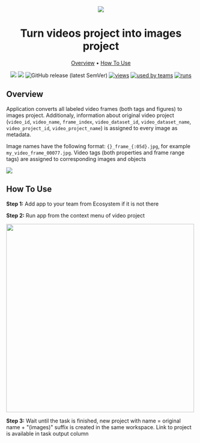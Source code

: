 <div align="center" markdown>
<img src="https://i.imgur.com/FbUmpLU.png"/>

# Turn videos project into images project

<p align="center">
  <a href="#Overview">Overview</a> •
  <a href="#How-To-Run">How To Use</a>
</p>


[![](https://img.shields.io/badge/supervisely-ecosystem-brightgreen)](https://ecosystem.supervise.ly/apps/turn-video-project-into-images)
[![](https://img.shields.io/badge/slack-chat-green.svg?logo=slack)](https://supervise.ly/slack)
![GitHub release (latest SemVer)](https://img.shields.io/github/v/release/supervisely-ecosystem/turn-video-project-into-images)
[![views](https://app.supervise.ly/public/api/v3/ecosystem.counters?repo=supervisely-ecosystem/turn-video-project-into-images&counter=views&label=views)](https://supervise.ly)
[![used by teams](https://app.supervise.ly/public/api/v3/ecosystem.counters?repo=supervisely-ecosystem/turn-video-project-into-images&counter=downloads&label=used%20by%20teams)](https://supervise.ly)
[![runs](https://app.supervise.ly/public/api/v3/ecosystem.counters?repo=supervisely-ecosystem/turn-video-project-into-images&counter=runs&label=runs&123)](https://supervise.ly)

</div>

## Overview

Application converts all labeled video frames (both tags and figures) to images project. Additionaly, information about original video project (`video_id`, `video_name`, `frame_index`, `video_dataset_id`, `video_dataset_name`, `video_project_id`, `video_project_name`) is assigned to every image as metadata. 

Image names have the following format: `{}_frame_{:05d}.jpg`, for example `my_video_frame_00077.jpg`. Video tags (both properties and frame range tags) are assigned to corresponding images and objects

<img src="https://i.imgur.com/7zQQVFA.png"/>

## How To Use

**Step 1:** Add app to your team from Ecosystem if it is not there

**Step 2:** Run app from the context menu of video project

<img src="https://i.imgur.com/WZV7kdJ.png" width="500px"/>

**Step 3:** Wait until the task is finished, new project with name = original name + "(images)" suffix is created in the same workspace. Link to project is available in task output column
